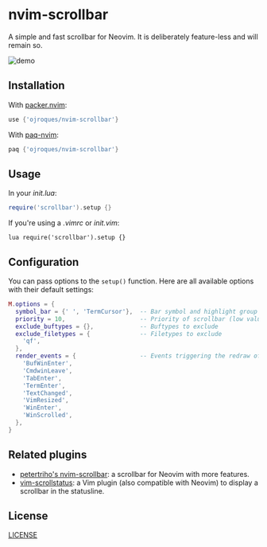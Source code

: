 # nvim-scrollbar

A simple and fast scrollbar for Neovim. It is deliberately feature-less and will
remain so.

![demo](https://user-images.githubusercontent.com/23409060/188606407-c4465f38-e66d-46c7-a7ff-ac8a40fb1e73.gif)

## Installation
With [packer.nvim](https://github.com/wbthomason/packer.nvim):
```lua
use {'ojroques/nvim-scrollbar'}
```

With [paq-nvim](https://github.com/savq/paq-nvim):
```lua
paq {'ojroques/nvim-scrollbar'}
```

## Usage
In your *init.lua*:
```lua
require('scrollbar').setup {}
```

If you're using a *.vimrc* or *init.vim*:
```vim
lua require('scrollbar').setup {}
```

## Configuration
You can pass options to the `setup()` function. Here are all available options
with their default settings:
```lua
M.options = {
  symbol_bar = {' ', 'TermCursor'},  -- Bar symbol and highlight group
  priority = 10,                     -- Priority of scrollbar (low value = high priority)
  exclude_buftypes = {},             -- Buftypes to exclude
  exclude_filetypes = {              -- Filetypes to exclude
    'qf',
  },
  render_events = {                  -- Events triggering the redraw of the bar
    'BufWinEnter',
    'CmdwinLeave',
    'TabEnter',
    'TermEnter',
    'TextChanged',
    'VimResized',
    'WinEnter',
    'WinScrolled',
  },
}
```

## Related plugins
* [petertriho's nvim-scrollbar](https://github.com/petertriho/nvim-scrollbar): a
  scrollbar for Neovim with more features.
* [vim-scrollstatus](https://github.com/ojroques/vim-scrollstatus): a Vim plugin
  (also compatible with Neovim) to display a scrollbar in the statusline.

## License
[LICENSE](./LICENSE)
